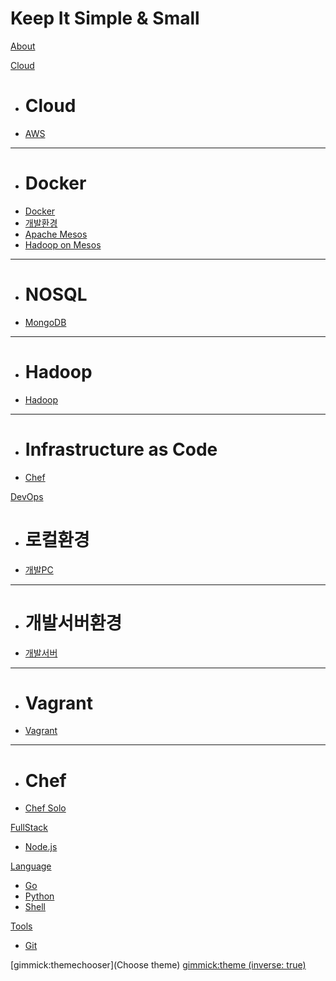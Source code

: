 # Keep It Simple & Small

[About](about.md)

[Cloud]()

  * # Cloud
  * [AWS](aws.md)
  - - - -
  * # Docker
  * [Docker](docker.md)
  * [개발환경](docker_dev.md)
  * [Apache Mesos](mesos.md)
  * [Hadoop on Mesos](hadoopOnMesos.md)
  - - - -
  * # NOSQL
  * [MongoDB](mongodb.md)
  - - - -
  * # Hadoop
  * [Hadoop](hadoop.md)
  - - - -
  * # Infrastructure as Code
  * [Chef](chef.md)

[DevOps]()

  * # 로컬환경
  * [개발PC](local.md)
  - - - -
  * # 개발서버환경
  * [개발서버](dev.md)
  - - - -
  * # Vagrant 
  * [Vagrant](vagrant.md)
  - - - -
  * # Chef 
  * [Chef Solo](chef.md)

[FullStack]()

  * [Node.js](nodejs.md)

[Language]()

  * [Go](go.md)
  * [Python](https://yeopoong.github.io/python)
  * [Shell](shell.md)

[Tools]()

  * [Git](git.md)

[gimmick:themechooser](Choose theme)
[gimmick:theme (inverse: true)](united)
